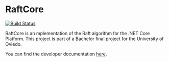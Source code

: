 # RaftCore

[![Build Status](https://travis-ci.org/guille/RaftCore.svg?branch=master)](https://travis-ci.org/guille/RaftCore)

RaftCore is an mplementation of the Raft algorithm for the .NET Core Platform. This project is part of a Bachelor final project for the University of Oviedo.

You can find the developer documentation [here](/RaftCore/api/index.html).